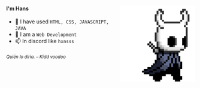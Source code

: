 <div>
<img src="./img/icon.gif" width="200" align="right"/>
 <!---<img src="./img/about_whiteandblack_style0.gif" width="500" />-->
 
#### I'm Hans

- 🐸 I have used `HTML, CSS, JAVASCRIPT, JAVA`
- 💬 I am a `Web Development`
- 📫 In discord like `hxnsss`
  
<sub> *Quién lo diria. – Kidd voodoo* </sub>

</div>
